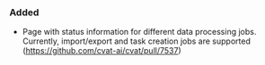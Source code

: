 ### Added

- Page with status information for different data processing jobs. Currently, import/export and task creation jobs are supported
  (<https://github.com/cvat-ai/cvat/pull/7537>)
